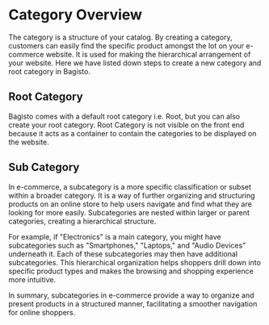 # Category Overview

The category is a structure of your catalog. By creating a category, customers can easily find the specific product amongst the lot on your e-commerce website. It is used for making the hierarchical arrangement of your website. Here we have listed down steps to create a new category and root category in Bagisto.

## Root Category

Bagisto comes with a default root category i.e. Root, but you can also create your root category. Root Category is not visible on the front end because it acts as a container to contain the categories to be displayed on the website.

## Sub Category 

In e-commerce, a subcategory is a more specific classification or subset within a broader category. It is a way of further organizing and structuring products on an online store to help users navigate and find what they are looking for more easily. Subcategories are nested within larger or parent categories, creating a hierarchical structure.

For example, if "Electronics" is a main category, you might have subcategories such as "Smartphones," "Laptops," and "Audio Devices" underneath it. Each of these subcategories may then have additional subcategories. This hierarchical organization helps shoppers drill down into specific product types and makes the browsing and shopping experience more intuitive.

In summary, subcategories in e-commerce provide a way to organize and present products in a structured manner, facilitating a smoother navigation for online shoppers.


